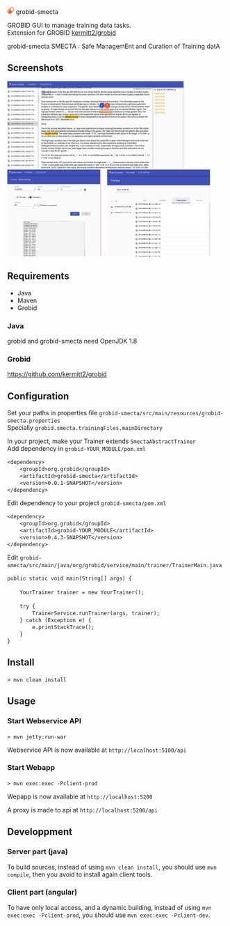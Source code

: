 <div>
	<img src="src/main/webapp/main/src/assets/icon.png">
	<span>grobid-smecta</span>
</div>

GROBID GUI to manage training data tasks.
<br />
Extension for GROBID [kermitt2/grobid](https://github.com/kermitt2/grobid)

grobid-smecta
SMECTA : Safe ManagemEnt and Curation of Training datA

## Screenshots

<a url="screenshots/files-editor.png" style="margin-right:10px;"><img src="screenshots/files-editor.png" height="200"></a>
<a url="screenshots/new-training.png" style="margin-right:10px;"><img src="screenshots/new-training.png" height="200"></a>
<a url="screenshots/trainings.png"><img src="screenshots/trainings.png" height="200"></a>

## Requirements

- Java
- Maven
- Grobid

### Java

grobid and grobid-smecta need OpenJDK 1.8

### Grobid

https://github.com/kermitt2/grobid


## Configuration

Set your paths in properties file `grobid-smecta/src/main/resources/grobid-smecta.properties`
<br />
Specially `grobid.smecta.trainingFiles.mainDirectory`

In your project, make your Trainer extends `SmectaAbstractTrainer`
<br />
Add dependency in `grobid-YOUR_MODULE/pom.xml`
```
<dependency>
    <groupId>org.grobid</groupId>
    <artifactId>grobid-smecta</artifactId>
    <version>0.0.1-SNAPSHOT</version>
</dependency>
```

Edit dependency to your project `grobid-smecta/pom.xml`
```
<dependency>
    <groupId>org.grobid</groupId>
    <artifactId>grobid-YOUR_MODULE</artifactId>
    <version>0.4.3-SNAPSHOT</version>
</dependency>
```

Edit `grobid-smecta/src/main/java/org/grobid/service/main/trainer/TrainerMain.java`
```
public static void main(String[] args) {

	YourTrainer trainer = new YourTrainer();
	
	try {
		TrainerService.runTrainer(args, trainer);
	} catch (Exception e) {
		e.printStackTrace();
	}
}
```

## Install

`> mvn clean install`


## Usage

### Start Webservice API

`> mvn jetty:run-war`

Webservice API is now available at `http://localhost:5100/api`

### Start Webapp

`> mvn exec:exec -Pclient-prod`

Wepapp is now available at `http://localhost:5200`

A proxy is made to api at `http://localhost:5200/api`

## Developpment

### Server part (java)

To build sources, instead of using `mvn clean install`, you should use `mvn compile`, then you avoid to install again client tools.

### Client part (angular)

To have only local access, and a dynamic building, instead of using `mvn exec:exec -Pclient-prod`, you should use `mvn exec:exec -Pclient-dev`.

